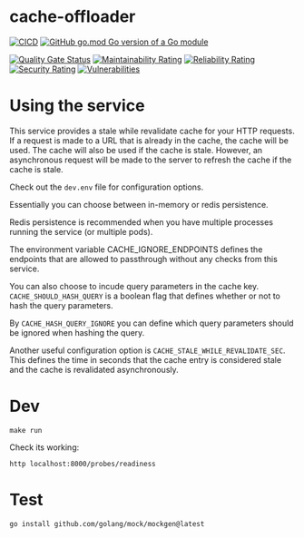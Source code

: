 # cache-offloader
[![CICD](https://github.com/neurocode-io/cache-offloader/actions/workflows/main.yml/badge.svg)](https://github.com/neurocode-io/cache-offloader/actions/workflows/main.yml)
[![GitHub go.mod Go version of a Go module](https://img.shields.io/github/go-mod/go-version/gomods/athens.svg)](https://github.com/gomods/athens)


[![Quality Gate Status](https://sonarcloud.io/api/project_badges/measure?project=neurocode-io_cache-offloader&metric=alert_status)](https://sonarcloud.io/dashboard?id=neurocode-io_cache-offloader)
[![Maintainability Rating](https://sonarcloud.io/api/project_badges/measure?project=neurocode-io_cache-offloader&metric=sqale_rating)](https://sonarcloud.io/dashboard?id=neurocode-io_cache-offloader)
[![Reliability Rating](https://sonarcloud.io/api/project_badges/measure?project=neurocode-io_cache-offloader&metric=reliability_rating)](https://sonarcloud.io/dashboard?id=neurocode-io_cache-offloader)
[![Security Rating](https://sonarcloud.io/api/project_badges/measure?project=neurocode-io_cache-offloader&metric=security_rating)](https://sonarcloud.io/dashboard?id=neurocode-io_cache-offloader)
[![Vulnerabilities](https://sonarcloud.io/api/project_badges/measure?project=neurocode-io_cache-offloader&metric=vulnerabilities)](https://sonarcloud.io/dashboard?id=neurocode-io_cache-offloader)



# Using the service

This service provides a stale while revalidate cache for your HTTP requests. If a request is made to a URL that is already in the cache, the cache will be used. The cache will also be used if the cache is stale. However, an asynchronous request will be made to the server to refresh the cache if the cache is stale.

Check out the `dev.env` file for configuration options.

Essentially you can choose between in-memory or redis persistence. 

Redis persistence is recommended when you have multiple processes running the service (or multiple pods).


The environment variable CACHE_IGNORE_ENDPOINTS defines the endpoints that are allowed to passthrough without any checks from this service.

You can also choose to incude query parameters in the cache key. `CACHE_SHOULD_HASH_QUERY` is a boolean flag that defines whether or not to hash the query parameters. 

By `CACHE_HASH_QUERY_IGNORE` you can define which query parameters should be ignored when hashing the query.

Another useful configuration option is `CACHE_STALE_WHILE_REVALIDATE_SEC`. This defines the time in seconds that the cache entry is considered stale and the cache is revalidated asynchronously.


# Dev

```
make run
```

Check its working:

```
http localhost:8000/probes/readiness
```

# Test

```
go install github.com/golang/mock/mockgen@latest
```
